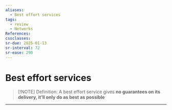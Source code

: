 ```yaml
---
aliases:
  - Best effort services
tags:
  - review
  - Networks
References: 
cssclasses:
sr-due: 2025-01-13
sr-interval: 72
sr-ease: 290
---
```

# Best effort services

> [!NOTE] Definition: 
> A best effort service gives **no guarantees on its delivery, it’ll only do as best as possible**

***
